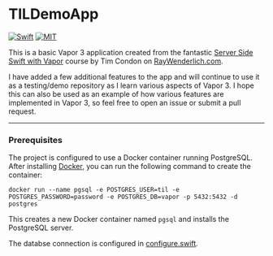 # TILDemoApp
[![Swift](https://img.shields.io/badge/Swift-4.1-green.svg)](https://swift.org)
[![MIT](https://img.shields.io/badge/License-MIT-green.svg)](https://opensource.org/licenses/MIT)


This is a basic Vapor 3 application created from the fantastic [Server Side Swift with Vapor](https://videos.raywenderlich.com/courses/115-server-side-swift-with-vapor/lessons/1) course by Tim Condon on [RayWenderlich.com](https://www.raywenderlich.com).

I have added a few additional features to the app and will continue to use it as a testing/demo repository as I learn various aspects of Vapor 3. I hope this can also be used as an example of how various features are implemented in Vapor 3, so feel free to open an issue or submit a pull request.

***

### Prerequisites
The project is configured to use a Docker container running PostgreSQL. After installing [Docker](https://www.docker.com/community-edition#/download), you can run the following command to create the container:
```shell
docker run --name pgsql -e POSTGRES_USER=til -e POSTGRES_PASSWORD=password -e POSTGRES_DB=vapor -p 5432:5432 -d postgres
```

This creates a new Docker container named `pgsql` and installs the PostgreSQL server.

The databse connection is configured in [configure.swift](Sources/App/configure.swift).